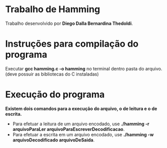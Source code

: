 # Trabalho de Hamming
Trabalho desenvolvido por **Diego Dalla Bernardina Thedoldi**.

# Instruções para compilação do programa
Executar **gcc hamming.c -o hamming** no terminal dentro pasta do arquivo. (deve possuir as bibliotecas do C instaladas)

# Execução do programa
**Existem dois comandos para a execução do arquivo, o de leitura e o de escrita.**
* Para efetuar a leitura de um arquivo encodado, use **./hamming -r arquivoParaLer arquivoParaEscreverDecodificacao**.
* Para efetuar a escrita em um arquivo encodado, use **./hamming -w arquivoDecodificado arquivoDeSaida**.